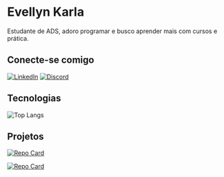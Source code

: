 # Evellyn Karla

Estudante de ADS, adoro programar e busco aprender mais com cursos e prática.

## Conecte-se comigo
[![LinkedIn](https://img.shields.io/badge/LinkedIn-0077B5?style=for-the-badge&logo=linkedin&logoColor=white)](https://www.linkedin.com/in/evellyn-karla/) [![Discord](https://img.shields.io/badge/Discord-7289DA?style=for-the-badge&logo=discord&logoColor=white)](https://discord.com/channels/@evellynkarla/)

## Tecnologias

![Top Langs](https://github-readme-stats-git-masterrstaa-rickstaa.vercel.app/api/top-langs/?username=evellyn-karla&layout=compact&bg_color=000&border_color=30A3DC&title_color=E94D5F&text_color=FFF)

## Projetos

[![Repo Card](https://github-readme-stats.vercel.app/api/pin/?username=evellyn-karla&repo=projetos&bg_color=000&border_color=30A3DC&show_icons=true&icon_color=30A3DC&title_color=E94D5F&text_color=FFF)](https://github.com/VellyKs/projetos)

[![Repo Card](https://github-readme-stats.vercel.app/api/pin/?username=evellyn-karla&repo=ResidenciaOnboard-Amenic&bg_color=000&border_color=30A3DC&show_icons=true&icon_color=30A3DC&title_color=E94D5F&text_color=FFF)](https://github.com/vellyks/ResidenciaOnboard-Amenic)
